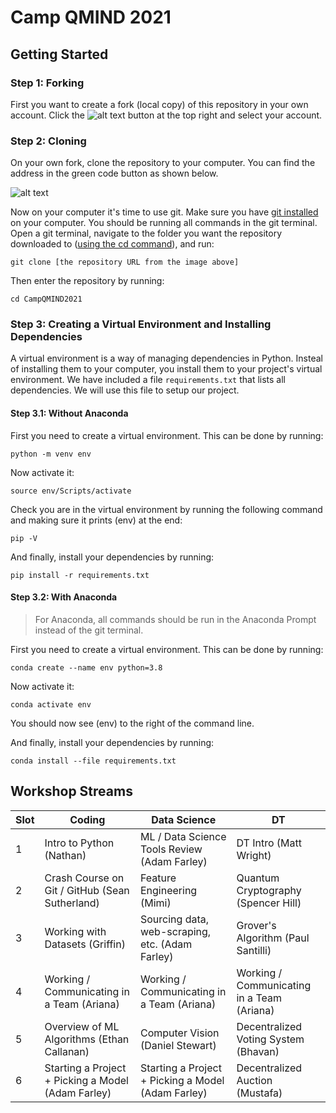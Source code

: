 # Camp QMIND 2021

## Getting Started
### Step 1: Forking
First you want to create a fork (local copy) of this repository in your own account. Click the ![alt text](https://i.imgur.com/Js2wIHu.png "fork") button at the top right and select your account.

### Step 2: Cloning
On your own fork, clone the repository to your computer. You can find the address in the green code button as shown below.

![alt text](https://i.imgur.com/1ynocH4.png "HTTPS link from the code button dropdown")

Now on your computer it's time to use git. Make sure you have [git installed](https://git-scm.com/downloads) on your computer. You should be running all commands in the git terminal. Open a git terminal, navigate to the folder you want the repository downloaded to ([using the cd command](https://www.howtoforge.com/linux-cd-command/)), and run:

`git clone [the repository URL from the image above]`

Then enter the repository by running:

`cd CampQMIND2021`

### Step 3: Creating a Virtual Environment and Installing Dependencies
A virtual environment is a way of managing dependencies in Python. Insteal of installing them to your computer, you install them to your project's virtual environment. We have included a file `requirements.txt` that lists all dependencies. We will use this file to setup our project.

#### Step 3.1: Without Anaconda

First you need to create a virtual environment. This can be done by running:

`python -m venv env`

Now activate it:

`source env/Scripts/activate`

Check you are in the virtual environment by running the following command and making sure it prints (env) at the end:

`pip -V`

And finally, install your dependencies by running:

`pip install -r requirements.txt`

#### Step 3.2: With Anaconda

> For Anaconda, all commands should be run in the Anaconda Prompt instead of the git terminal.

First you need to create a virtual environment. This can be done by running:

`conda create --name env python=3.8`

Now activate it:

`conda activate env`

You should now see (env) to the right of the command line.

And finally, install your dependencies by running:

`conda install --file requirements.txt`


## Workshop Streams
| Slot | Coding                                             | Data Science                                       | DT                                         |
|------|----------------------------------------------------|----------------------------------------------------|--------------------------------------------|
| 1    | Intro to Python (Nathan)                           | ML / Data Science Tools Review (Adam Farley)       | DT Intro (Matt Wright)                     |
| 2    | Crash Course on Git / GitHub (Sean Sutherland)     | Feature Engineering (Mimi)                         | Quantum Cryptography (Spencer Hill)        |
| 3    | Working with Datasets (Griffin)                | Sourcing data, web-scraping, etc. (Adam Farley)    | Grover's Algorithm (Paul Santilli)         |
| 4    | Working / Communicating in a Team (Ariana)         | Working / Communicating in a Team (Ariana)         | Working / Communicating in a Team (Ariana) |
| 5    | Overview of ML Algorithms (Ethan Callanan)         | Computer Vision (Daniel Stewart)                   | Decentralized Voting System (Bhavan)       |
| 6    | Starting a Project + Picking a Model (Adam Farley) | Starting a Project + Picking a Model (Adam Farley) | Decentralized Auction (Mustafa)            |
